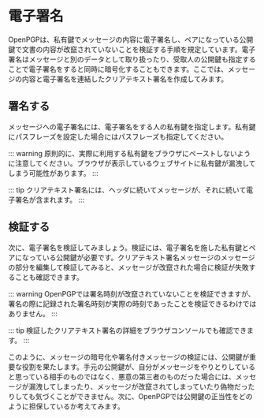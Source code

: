 # 電子署名
OpenPGPは、私有鍵でメッセージの内容に電子署名し、ペアになっている公開鍵で文書の内容が改竄されていないことを検証する手順を規定しています。電子署名はメッセージと別のデータとして取り扱ったり、受取人の公開鍵も指定することで電子署名をすると同時に暗号化することもできます。ここでは、メッセージの内容と電子署名を連結したクリアテキスト署名を作成してみます。

## 署名する
メッセージへの電子署名には、電子署名をする人の私有鍵を指定します。私有鍵にパスフレーズを設定した場合にはパスフレーズも指定してください。

::: warning
原則的に、実際に利用する私有鍵をブラウザにペーストしないように注意してください。ブラウザが表示しているウェブサイトに私有鍵が漏洩してしまう可能性があります。
:::

<ClientOnly><ClearSign section="sign" /></ClientOnly>

::: tip
クリアテキスト署名には、ヘッダに続いてメッセージが、それに続いて電子署名が含まれます。
:::

## 検証する
次に、電子署名を検証してみましょう。検証には、電子署名を施した私有鍵とペアになっている公開鍵が必要です。クリアテキスト署名メッセージのメッセージの部分を編集して検証してみると、メッセージが改竄された場合に検証が失敗することも確認できます。

<ClientOnly><VerifyClearSign section="sign" /></ClientOnly>


::: warning
OpenPGPでは署名時刻が改竄されていないことを検証できますが、署名の際に記録された署名時刻が実際の時刻であったことを検証できるわけではありません。
:::

::: tip
検証したクリアテキスト署名の詳細をブラウザコンソールでも確認できます。
:::

このように、メッセージの暗号化や署名付きメッセージの検証には、公開鍵が重要な役割を果たします。手元の公開鍵が、自分がメッセージをやりとりしていると思っている相手のものではなく、悪意の第三者のものだった場合には、メッセージが漏洩してしまったり、メッセージが改竄されてしまっていたり偽物だったりしても気づくことができません。次に、OpenPGPでは公開鍵の正当性をどのように担保しているか考えてみます。
